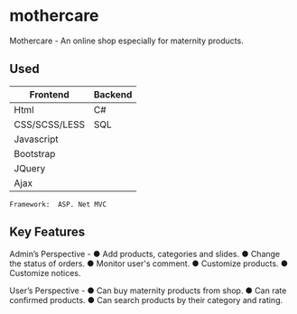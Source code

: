 # mothercare
Mothercare - An online shop especially for maternity products.

## Used
  Frontend  | Backend
  ------------- | -------------
  Html  | C#
  CSS/SCSS/LESS  | SQL
  Javascript | 
  Bootstrap | 
  JQuery |
  Ajax | 
  
    Framework:  ASP. Net MVC
 
## Key Features
  Admin’s Perspective -
    ● Add products, categories and slides.
    ● Change the status of orders.
    ● Monitor user's comment.
    ● Customize products.
    ● Customize notices.
   
  User’s Perspective -
    ● Can buy maternity products 
    from shop.
    ● Can rate confirmed products. 
    ● Can search products by their 
    category and rating. 
